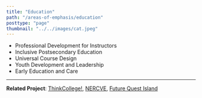 ```yaml
---
title: "Education"
path: "/areas-of-emphasis/education"
posttype: "page"
thumbnail: "../../images/cat.jpeg"
---
```


*   Professional Development for Instructors
*   Inclusive Postsecondary Education
*   Universal Course Design
*   Youth Development and Leadership
*   Early Education and Care

- - -

**Related Project**: [ThinkCollege!](/projects/thinkcollege), [NERCVE](/projects/nercve), [Future Quest Island](/projects/fqi)